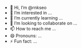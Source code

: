 - 👋 Hi, I’m @rnkseo
- 👀 I’m interested in ...
- 🌱 I’m currently learning ...
- 💞️ I’m looking to collaborate on ...
- 📫 How to reach me ...
- 😄 Pronouns: ...
- ⚡ Fun fact: ...

<!---
rnkseo/rnkseo is a ✨ special ✨ repository because its `README.md` (this file) appears on your GitHub profile.
You can click the Preview link to take a look at your changes.
--->
